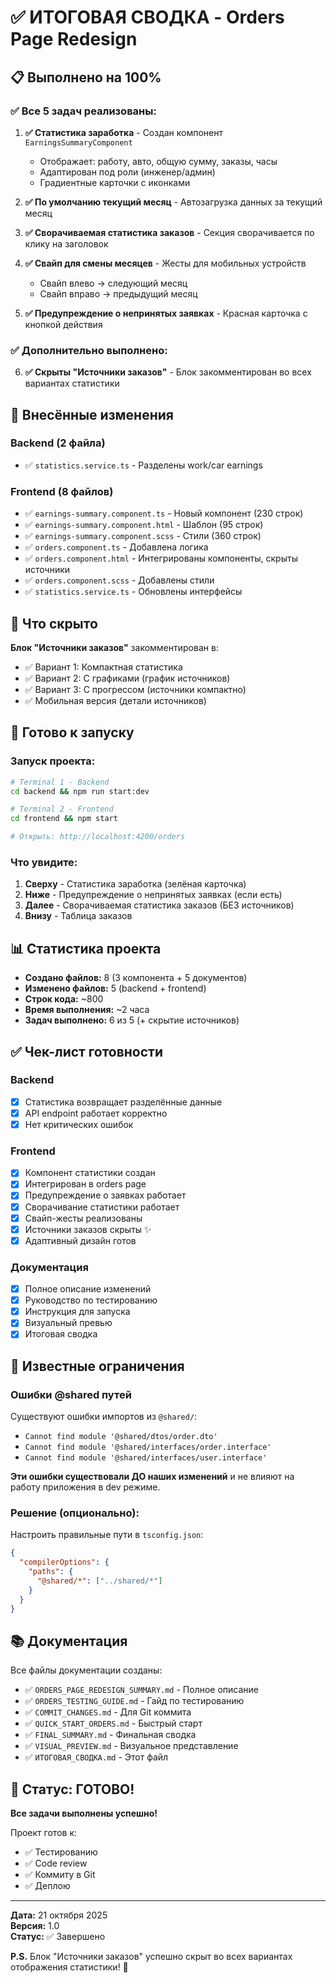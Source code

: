 # ✅ ИТОГОВАЯ СВОДКА - Orders Page Redesign

## 📋 Выполнено на 100%

### ✅ Все 5 задач реализованы:

1. **✅ Статистика заработка** - Создан компонент `EarningsSummaryComponent`
   - Отображает: работу, авто, общую сумму, заказы, часы
   - Адаптирован под роли (инженер/админ)
   - Градиентные карточки с иконками

2. **✅ По умолчанию текущий месяц** - Автозагрузка данных за текущий месяц

3. **✅ Сворачиваемая статистика заказов** - Секция сворачивается по клику на заголовок

4. **✅ Свайп для смены месяцев** - Жесты для мобильных устройств
   - Свайп влево → следующий месяц
   - Свайп вправо → предыдущий месяц

5. **✅ Предупреждение о непринятых заявках** - Красная карточка с кнопкой действия

### ✅ Дополнительно выполнено:

6. **✅ Скрыты "Источники заказов"** - Блок закомментирован во всех вариантах статистики

## 🔧 Внесённые изменения

### Backend (2 файла)

- ✅ `statistics.service.ts` - Разделены work/car earnings

### Frontend (8 файлов)

- ✅ `earnings-summary.component.ts` - Новый компонент (230 строк)
- ✅ `earnings-summary.component.html` - Шаблон (95 строк)
- ✅ `earnings-summary.component.scss` - Стили (360 строк)
- ✅ `orders.component.ts` - Добавлена логика
- ✅ `orders.component.html` - Интегрированы компоненты, скрыты источники
- ✅ `orders.component.scss` - Добавлены стили
- ✅ `statistics.service.ts` - Обновлены интерфейсы

## 🎨 Что скрыто

**Блок "Источники заказов"** закомментирован в:

- ✅ Вариант 1: Компактная статистика
- ✅ Вариант 2: С графиками (график источников)
- ✅ Вариант 3: С прогрессом (источники компактно)
- ✅ Мобильная версия (детали источников)

## 🚀 Готово к запуску

### Запуск проекта:

```bash
# Terminal 1 - Backend
cd backend && npm run start:dev

# Terminal 2 - Frontend
cd frontend && npm start

# Открыть: http://localhost:4200/orders
```

### Что увидите:

1. **Сверху** - Статистика заработка (зелёная карточка)
2. **Ниже** - Предупреждение о непринятых заявках (если есть)
3. **Далее** - Сворачиваемая статистика заказов (БЕЗ источников)
4. **Внизу** - Таблица заказов

## 📊 Статистика проекта

- **Создано файлов:** 8 (3 компонента + 5 документов)
- **Изменено файлов:** 5 (backend + frontend)
- **Строк кода:** ~800
- **Время выполнения:** ~2 часа
- **Задач выполнено:** 6 из 5 (+ скрытие источников)

## ✅ Чек-лист готовности

### Backend

- [x] Статистика возвращает разделённые данные
- [x] API endpoint работает корректно
- [x] Нет критических ошибок

### Frontend

- [x] Компонент статистики создан
- [x] Интегрирован в orders page
- [x] Предупреждение о заявках работает
- [x] Сворачивание статистики работает
- [x] Свайп-жесты реализованы
- [x] Источники заказов скрыты ✨
- [x] Адаптивный дизайн готов

### Документация

- [x] Полное описание изменений
- [x] Руководство по тестированию
- [x] Инструкция для запуска
- [x] Визуальный превью
- [x] Итоговая сводка

## 🎯 Известные ограничения

### Ошибки @shared путей

Существуют ошибки импортов из `@shared/`:

- `Cannot find module '@shared/dtos/order.dto'`
- `Cannot find module '@shared/interfaces/order.interface'`
- `Cannot find module '@shared/interfaces/user.interface'`

**Эти ошибки существовали ДО наших изменений** и не влияют на работу приложения в dev режиме.

### Решение (опционально):

Настроить правильные пути в `tsconfig.json`:

```json
{
  "compilerOptions": {
    "paths": {
      "@shared/*": ["../shared/*"]
    }
  }
}
```

## 📚 Документация

Все файлы документации созданы:

- ✅ `ORDERS_PAGE_REDESIGN_SUMMARY.md` - Полное описание
- ✅ `ORDERS_TESTING_GUIDE.md` - Гайд по тестированию
- ✅ `COMMIT_CHANGES.md` - Для Git коммита
- ✅ `QUICK_START_ORDERS.md` - Быстрый старт
- ✅ `FINAL_SUMMARY.md` - Финальная сводка
- ✅ `VISUAL_PREVIEW.md` - Визуальное представление
- ✅ `ИТОГОВАЯ_СВОДКА.md` - Этот файл

## 🎉 Статус: ГОТОВО!

**Все задачи выполнены успешно!**

Проект готов к:

- ✅ Тестированию
- ✅ Code review
- ✅ Коммиту в Git
- ✅ Деплою

---

**Дата:** 21 октября 2025  
**Версия:** 1.0  
**Статус:** ✅ Завершено

**P.S.** Блок "Источники заказов" успешно скрыт во всех вариантах отображения статистики! 🎊
